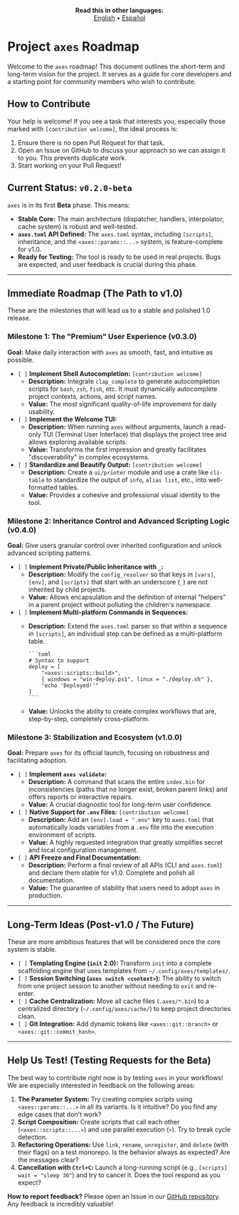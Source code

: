 <p align="center">
  <strong>Read this in other languages:</strong><br>
  <a href="./ROADMAP.md">English</a> •
  <a href="./docs/es/ROADMAP.md">Español</a>
</p>

# Project `axes` Roadmap

Welcome to the `axes` roadmap! This document outlines the short-term and long-term vision for the project. It serves as a guide for core developers and a starting point for community members who wish to contribute.

## How to Contribute

Your help is welcome! If you see a task that interests you, especially those marked with `[contribution welcome]`, the ideal process is:

1. Ensure there is no open Pull Request for that task.
2. Open an Issue on GitHub to discuss your approach so we can assign it to you. This prevents duplicate work.
3. Start working on your Pull Request!

## Current Status: `v0.2.0-beta`

`axes` is in its first **Beta** phase. This means:

* **Stable Core:** The main architecture (dispatcher, handlers, interpolator, cache system) is robust and well-tested.
* **`axes.toml` API Defined:** The `axes.toml` syntax, including `[scripts]`, inheritance, and the `<axes::params::...>` system, is feature-complete for v1.0.
* **Ready for Testing:** The tool is ready to be used in real projects. Bugs are expected, and user feedback is crucial during this phase.

---

## Immediate Roadmap (The Path to v1.0)

These are the milestones that will lead us to a stable and polished 1.0 release.

### Milestone 1: The "Premium" User Experience (v0.3.0)

**Goal:** Make daily interaction with `axes` as smooth, fast, and intuitive as possible.

* `[ ]` **Implement Shell Autocompletion:** `[contribution welcome]`
  * **Description:** Integrate `clap_complete` to generate autocompletion scripts for `bash`, `zsh`, `fish`, etc. It must dynamically autocomplete project contexts, actions, and script names.
  * **Value:** The most significant quality-of-life improvement for daily usability.
* `[ ]` **Implement the Welcome TUI:**
  * **Description:** When running `axes` without arguments, launch a read-only TUI (Terminal User Interface) that displays the project tree and allows exploring available scripts.
  * **Value:** Transforms the first impression and greatly facilitates "discoverability" in complex ecosystems.
* `[ ]` **Standardize and Beautify Output:** `[contribution welcome]`
  * **Description:** Create a `ui/printer` module and use a crate like `cli-table` to standardize the output of `info`, `alias list`, etc., into well-formatted tables.
  * **Value:** Provides a cohesive and professional visual identity to the tool.

### Milestone 2: Inheritance Control and Advanced Scripting Logic (v0.4.0)

**Goal:** Give users granular control over inherited configuration and unlock advanced scripting patterns.

* `[ ]` **Implement Private/Public Inheritance with `_`:**
  * **Description:** Modify the `config_resolver` so that keys in `[vars]`, `[env]`, and `[scripts]` that start with an underscore (`_`) are not inherited by child projects.
  * **Value:** Allows encapsulation and the definition of internal "helpers" in a parent project without polluting the children's namespace.
* `[ ]` **Implement Multi-platform Commands in Sequences:**
  * **Description:** Extend the `axes.toml` parser so that within a sequence in `[scripts]`, an individual step can be defined as a multi-platform table.

        ```toml
        # Syntax to support
        deploy = [
            "<axes::scripts::build>",
            { windows = "win-deploy.ps1", linux = "./deploy.sh" },
            "echo 'Deployed!'"
        ]
        ```

  * **Value:** Unlocks the ability to create complex workflows that are, step-by-step, completely cross-platform.

### Milestone 3: Stabilization and Ecosystem (v1.0.0)

**Goal:** Prepare `axes` for its official launch, focusing on robustness and facilitating adoption.

* `[ ]` **Implement `axes validate`:**
  * **Description:** A command that scans the entire `index.bin` for inconsistencies (paths that no longer exist, broken parent links) and offers reports or interactive repairs.
  * **Value:** A crucial diagnostic tool for long-term user confidence.
* `[ ]` **Native Support for `.env` Files:** `[contribution welcome]`
  * **Description:** Add an `[env].load = ".env"` key to `axes.toml` that automatically loads variables from a `.env` file into the execution environment of scripts.
  * **Value:** A highly requested integration that greatly simplifies secret and local configuration management.
* `[ ]` **API Freeze and Final Documentation:**
  * **Description:** Perform a final review of all APIs (CLI and `axes.toml`) and declare them stable for v1.0. Complete and polish all documentation.
  * **Value:** The guarantee of stability that users need to adopt `axes` in production.

---

## Long-Term Ideas (Post-v1.0 / The Future)

These are more ambitious features that will be considered once the core system is stable.

* `[ ]` **Templating Engine (`init` 2.0):** Transform `init` into a complete scaffolding engine that uses templates from `~/.config/axes/templates/`.
* `[ ]` **Session Switching (`axes switch <context>`):** The ability to switch from one project session to another without needing to `exit` and re-enter.
* `[ ]` **Cache Centralization:** Move all cache files (`.axes/*.bin`) to a centralized directory (`~/.config/axes/cache/`) to keep project directories clean.
* `[ ]` **Git Integration:** Add dynamic tokens like `<axes::git::branch>` or `<axes::git::commit_hash>`.

---

## Help Us Test! (Testing Requests for the Beta)

The best way to contribute right now is by testing `axes` in your workflows! We are especially interested in feedback on the following areas:

1. **The Parameter System:** Try creating complex scripts using `<axes::params::...>` in all its variants. Is it intuitive? Do you find any edge cases that don't work?
2. **Script Composition:** Create scripts that call each other (`<axes::scripts::...>`) and use parallel execution (`>`). Try to break cycle detection.
3. **Refactoring Operations:** Use `link`, `rename`, `unregister`, and `delete` (with their flags) on a test monorepo. Is the behavior always as expected? Are the messages clear?
4. **Cancellation with `Ctrl+C`:** Launch a long-running script (e.g., `[scripts] wait = "sleep 30"`) and try to cancel it. Does the tool respond as you expect?

**How to report feedback?**
Please open an Issue in our [GitHub repository](https://github.com/RetypeOS/axes/issues). Any feedback is incredibly valuable!
